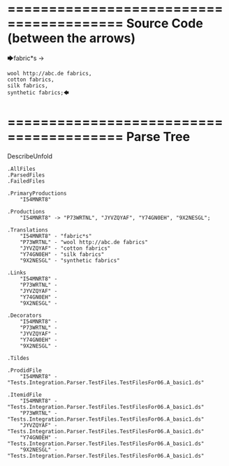 ========================================
Source Code (between the arrows)
========================================

🡆fabric*s ->

	wool http://abc.de fabrics,
	cotton fabrics,
	silk fabrics,
	synthetic fabrics;🡄

========================================
Parse Tree
========================================
DescribeUnfold

    .AllFiles
    .ParsedFiles
    .FailedFiles

    .PrimaryProductions
        "I54MNRT8" 

    .Productions
        "I54MNRT8" -> "P73WRTNL", "JYVZQYAF", "Y74GN0EH", "9X2NESGL";

    .Translations
        "I54MNRT8" - "fabric*s"
        "P73WRTNL" - "wool http://abc.de fabrics"
        "JYVZQYAF" - "cotton fabrics"
        "Y74GN0EH" - "silk fabrics"
        "9X2NESGL" - "synthetic fabrics"

    .Links
        "I54MNRT8" - 
        "P73WRTNL" - 
        "JYVZQYAF" - 
        "Y74GN0EH" - 
        "9X2NESGL" - 

    .Decorators
        "I54MNRT8" - 
        "P73WRTNL" - 
        "JYVZQYAF" - 
        "Y74GN0EH" - 
        "9X2NESGL" - 

    .Tildes

    .ProdidFile
        "I54MNRT8" - "Tests.Integration.Parser.TestFiles.TestFilesFor06.A_basic1.ds"

    .ItemidFile
        "I54MNRT8" - "Tests.Integration.Parser.TestFiles.TestFilesFor06.A_basic1.ds"
        "P73WRTNL" - "Tests.Integration.Parser.TestFiles.TestFilesFor06.A_basic1.ds"
        "JYVZQYAF" - "Tests.Integration.Parser.TestFiles.TestFilesFor06.A_basic1.ds"
        "Y74GN0EH" - "Tests.Integration.Parser.TestFiles.TestFilesFor06.A_basic1.ds"
        "9X2NESGL" - "Tests.Integration.Parser.TestFiles.TestFilesFor06.A_basic1.ds"

